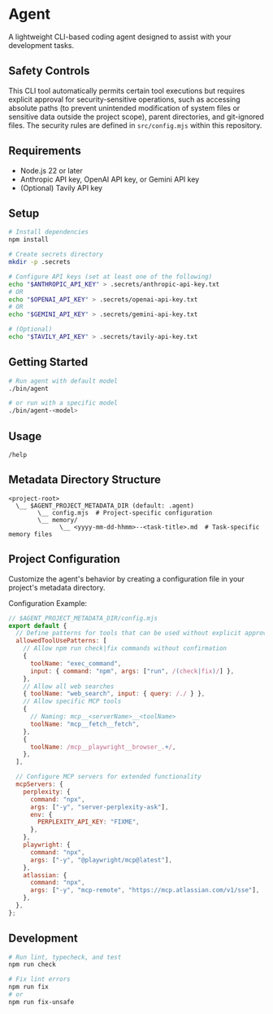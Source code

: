 # Agent

A lightweight CLI-based coding agent designed to assist with your development tasks.

## Safety Controls

This CLI tool automatically permits certain tool executions but requires explicit approval for security-sensitive operations, such as accessing absolute paths (to prevent unintended modification of system files or sensitive data outside the project scope), parent directories, and git-ignored files. The security rules are defined in `src/config.mjs` within this repository.

## Requirements

- Node.js 22 or later
- Anthropic API key, OpenAI API key, or Gemini API key
- (Optional) Tavily API key

## Setup

```sh
# Install dependencies
npm install
```

```sh
# Create secrets directory
mkdir -p .secrets

# Configure API keys (set at least one of the following)
echo "$ANTHROPIC_API_KEY" > .secrets/anthropic-api-key.txt
# OR
echo "$OPENAI_API_KEY" > .secrets/openai-api-key.txt
# OR
echo "$GEMINI_API_KEY" > .secrets/gemini-api-key.txt

# (Optional)
echo "$TAVILY_API_KEY" > .secrets/tavily-api-key.txt
```

## Getting Started

```sh
# Run agent with default model
./bin/agent

# or run with a specific model
./bin/agent-<model>
```

## Usage

```
/help
```

## Metadata Directory Structure

```
<project-root>
  \__ $AGENT_PROJECT_METADATA_DIR (default: .agent)
        \__ config.mjs  # Project-specific configuration
        \__ memory/
              \__ <yyyy-mm-dd-hhmm>--<task-title>.md  # Task-specific memory files
```

## Project Configuration

Customize the agent's behavior by creating a configuration file in your project's metadata directory.

Configuration Example:
```js
// $AGENT_PROJECT_METADATA_DIR/config.mjs
export default {
  // Define patterns for tools that can be used without explicit approval
  allowedToolUsePatterns: [
    // Allow npm run check|fix commands without confirmation
    {
      toolName: "exec_command",
      input: { command: "npm", args: ["run", /(check|fix)/] },
    },
    // Allow all web searches
    { toolName: "web_search", input: { query: /./ } },
    // Allow specific MCP tools
    {
      // Naming: mcp__<serverName>__<toolName>
      toolName: "mcp__fetch__fetch",
    },
    {
      toolName: /mcp__playwright__browser_.+/,
    },
  ],

  // Configure MCP servers for extended functionality
  mcpServers: {
    perplexity: {
      command: "npx",
      args: ["-y", "server-perplexity-ask"],
      env: {
        PERPLEXITY_API_KEY: "FIXME",
      },
    },
    playwright: {
      command: "npx",
      args: ["-y", "@playwright/mcp@latest"],
    },
    atlassian: {
      command: "npx",
      args: ["-y", "mcp-remote", "https://mcp.atlassian.com/v1/sse"],
    },
  },
};
```

## Development

```sh
# Run lint, typecheck, and test
npm run check

# Fix lint errors
npm run fix
# or
npm run fix-unsafe
```
